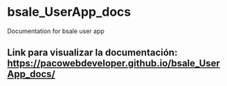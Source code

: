 # bsale_UserApp_docs
Documentation for bsale user app
## Link para visualizar la documentación: https://pacowebdeveloper.github.io/bsale_UserApp_docs/
